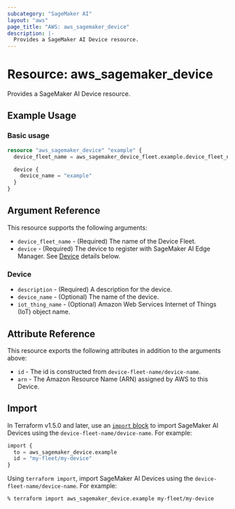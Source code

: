 ```yaml
---
subcategory: "SageMaker AI"
layout: "aws"
page_title: "AWS: aws_sagemaker_device"
description: |-
  Provides a SageMaker AI Device resource.
---
```


# Resource: aws_sagemaker_device

Provides a SageMaker AI Device resource.

## Example Usage

### Basic usage

```terraform
resource "aws_sagemaker_device" "example" {
  device_fleet_name = aws_sagemaker_device_fleet.example.device_fleet_name

  device {
    device_name = "example"
  }
}
```

## Argument Reference

This resource supports the following arguments:

* `device_fleet_name` - (Required) The name of the Device Fleet.
* `device` - (Required) The device to register with SageMaker AI Edge Manager. See [Device](#device) details below.

### Device

* `description` - (Required) A description for the device.
* `device_name` - (Optional) The name of the device.
* `iot_thing_name` - (Optional) Amazon Web Services Internet of Things (IoT) object name.

## Attribute Reference

This resource exports the following attributes in addition to the arguments above:

* `id` - The id is constructed from `device-fleet-name/device-name`.
* `arn` - The Amazon Resource Name (ARN) assigned by AWS to this Device.

## Import

In Terraform v1.5.0 and later, use an [`import` block](https://developer.hashicorp.com/terraform/language/import) to import SageMaker AI Devices using the `device-fleet-name/device-name`. For example:

```terraform
import {
  to = aws_sagemaker_device.example
  id = "my-fleet/my-device"
}
```

Using `terraform import`, import SageMaker AI Devices using the `device-fleet-name/device-name`. For example:

```console
% terraform import aws_sagemaker_device.example my-fleet/my-device
```

